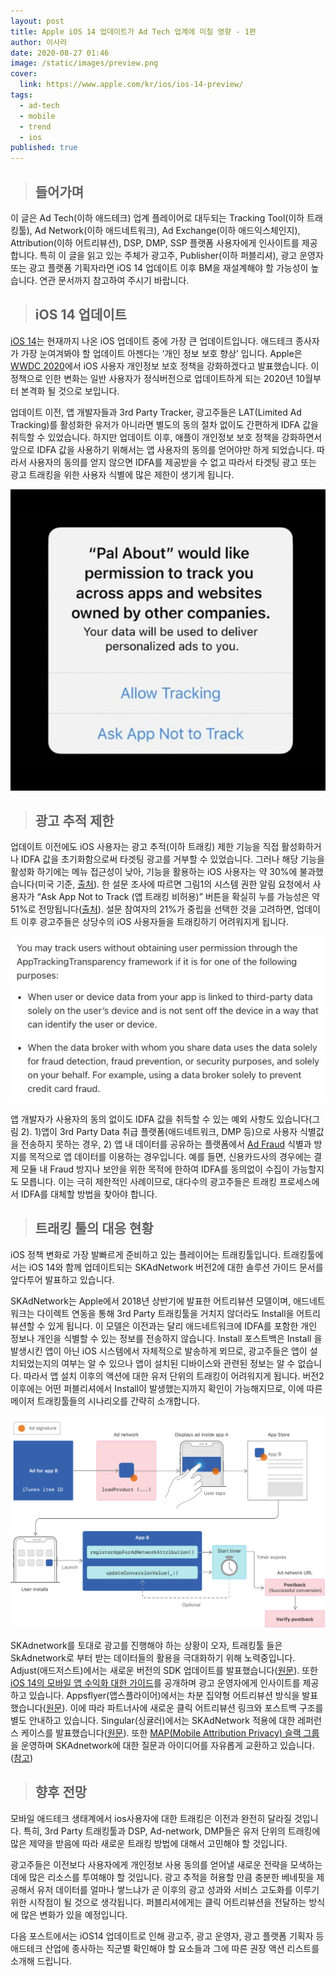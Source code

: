 ```yaml
---
layout: post
title: Apple iOS 14 업데이트가 Ad Tech 업계에 미칠 영향 - 1편
author: 이사라
date: 2020-08-27 01:46
image: /static/images/preview.png
cover:
  link: https://www.apple.com/kr/ios/ios-14-preview/
tags:
  - ad-tech
  - mobile
  - trend
  - ios
published: true
---
```

<!--StartFragment-->

> ## **들어가며**

 이 글은 Ad Tech(이하 애드테크) 업계 플레이어로 대두되는 Tracking Tool(이하 트래킹툴), Ad Network(이하 애드네트워크), Ad Exchange(이하 애드익스체인지), Attribution(이하 어트리뷰션), DSP, DMP, SSP 플랫폼 사용자에게 인사이트를 제공합니다. 특히 이 글을 읽고 있는 주체가 광고주, Publisher(이하 퍼블리셔), 광고 운영자 또는 광고 플랫폼 기획자라면 iOS 14 업데이트 이후 BM을 재설계해야 할 가능성이 높습니다. 연관 문서까지 참고하여 주시기 바랍니다.

> ## **iOS 14 업데이트**

 [iOS 14](https://www.apple.com/kr/ios/ios-14-preview/?&cid=wwa-kr-kwgo-features--slid----iPhone-&mtid=20925e2040382&aosid=p238&mnid=snaTnmPqx-dc_mtid_20925e2040382_pcrid_447580355696_pgrid_109347811852_&anonymizeip=set)는 현재까지 나온 iOS 업데이트 중에 가장 큰 업데이트입니다. 애드테크 종사자가 가장 눈여겨봐야 할 업데이트 아젠다는 ‘개인 정보 보호 향상’ 입니다. Apple은 [WWDC 2020](https://developer.apple.com/wwdc20/)에서 iOS 사용자 개인정보 보호 정책을 강화하겠다고 발표했습니다. 이 정책으로 인한 변화는 일반 사용자가 정식버전으로 업데이트하게 되는 2020년 10월부터 본격화 될 것으로 보입니다.

 업데이트 이전, 앱 개발자들과 3rd Party Tracker, 광고주들은 LAT(Limited Ad Tracking)를 활성화한 유저가 아니라면 별도의 동의 절차 없이도 간편하게 IDFA 값을 취득할 수 있었습니다. 하지만 업데이트 이후, 애플이 개인정보 보호 정책을 강화하면서 앞으로 IDFA 값을 사용하기 위해서는 앱 사용자의 동의를 얻어야만 하게 되었습니다. 따라서 사용자의 동의를 얻지 않으면 IDFA를 제공받을 수 없고 따라서 타겟팅 광고 또는 광고 트래킹을 위한 사용자 식별에 많은 제한이 생기게 됩니다.

![<그림 1. 광고 추적 동의 모달 예시 (출처:developers.apple)>](/static/images/그림1.jpg)

> ## **광고 추적 제한**

업데이트 이전에도 iOS 사용자는 광고 추적(이하 트래킹) 제한 기능을 직접 활성화하거나 IDFA 값을 초기화함으로써 타겟팅 광고를 거부할 수 있었습니다. 그러나 해당 기능을 활성화 하기에는 메뉴 접근성이 낮아, 기능을 활용하는 iOS 사용자는 약 30%에 불과했습니다(미국 기준, [출처](https://www.singular.net/blog/limit-ad-tracking-privacy-checkup-in-2020/)). 한 설문 조사에 따르면 그림1의 시스템 권한 알림 요청에서 사용자가 “Ask App Not to Track (앱 트래킹 비허용)” 버튼을 확실히 누를 가능성은 약 51%로 전망됩니다([출처](https://blog.tapresearch.com/2020/06/30/new-poll-suggests-ios-users-unlikely-to-share-idfa-with-publishers/)). 설문 참여자의 21%가 중립을 선택한 것을 고려하면, 업데이트 이후 광고주들은 상당수의 iOS 사용자들을 트래킹하기 어려워지게 됩니다.

![<그림 2. 사용자 동의 없이 IDFA를 취득할 수 있는 예외 조항 (출처:developer.apple)>](/static/images/idfa_guidelines.png)

 앱 개발자가 사용자의 동의 없이도 IDFA 값을 취득할 수 있는 예외 사항도 있습니다(그림 2). 1)앱이 3rd Party Data 취급 플랫폼(애드네트워크, DMP 등)으로 사용자 식별값을 전송하지 못하는 경우, 2) 앱 내 데이터를 공유하는 플랫폼에서 [Ad Fraud](https://www.mobiinside.co.kr/2020/05/12/mobi-connect-ad-fraud/) 식별과 방지를 목적으로 앱 데이터를 이용하는 경우입니다. 예를 들면, 신용카드사의 경우에는 결제 모듈 내 Fraud 방지나 보안을 위한 목적에 한하여 IDFA를 동의없이 수집이 가능할지도 모릅니다. 이는 극히 제한적인 사례이므로, 대다수의 광고주들은 트래킹 프로세스에서 IDFA를 대체할 방법을 찾아야 합니다.

> ## **트래킹 툴의 대응 현황**

iOS 정책 변화로 가장 발빠르게 준비하고 있는 플레이어는 트래킹툴입니다. 트래킹툴에서는 iOS 14와 함께 업데이트되는 SKAdNetwork 버전2에 대한 솔루션 가이드 문서를 앞다투어 발표하고 있습니다.

SKAdNetwork는 Apple에서 2018년 상반기에 발표한 어트리뷰션 모델이며, 애드네트워크는 다이렉트 연동을 통해 3rd Party 트래킹툴을 거치지 않더라도 Install을 어트리뷰션할 수 있게 됩니다. 이 모델은 이전과는 달리 애드네트워크에 IDFA를 포함한 개인 정보나 개인을 식별할 수 있는 정보를 전송하지 않습니다. Install 포스트백은 Install 을 발생시킨 앱이 아닌 iOS 시스템에서 자체적으로 발송하게 뫼므로, 광고주들은 앱이 설치되었는지의 여부는 알 수 있으나 앱이 설치된 디바이스와 관련된 정보는 알 수 없습니다. 따라서 앱 설치 이후의 액션에 대한 유저 단위의 트래킹이 어려워지게 됩니다. 버전2 이후에는 어떤 퍼블리셔에서 Install이 발생했는지까지 확인이 가능해지므로, 이에 따른 메이저 트래킹툴들의 시나리오를 간략히 소개합니다.

![<그림3. SKAdNetwork 워크플로우 (출처:developers.apple)>](/static/images/skadnetwork-flow.png)

<!--StartFragment-->

SKAdnetwork를 토대로 광고를 진행해야 하는 상황이 오자, 트래킹툴 들은 SkAdnetwork로 부터 받는 데이터들의 활용을 극대화하기 위해 노력중입니다. Adjust(애드저스트)에서는 새로운 버전의 SDK 업데이트를 발표했습니다([원문](https://www.adjust.com/blog/getting-ready-for-ios-14-with-adjust-newest-sdk/)). 또한 [iOS 14의 모바일 앱 수익화 대한 가이드](https://www.adjust.com/resources/ebooks/ios-14-guide/)를 공개하며 광고 운영자에게 인사이트를 제공하고 있습니다. Appsflyer(앱스플라이어)에서는 차분 집약형 어트리뷰션 방식을 발표했습니다([원문](https://www.appsflyer.com/blog/aggregated-attribution-solution-ios14/)). 이에 따라 파트너사에 새로운 클릭 어트리뷰션 링크와 포스트백 구조를 별도 안내하고 있습니다. Singular(싱귤러)에서는 SKAdNetwork 적용에 대한 레퍼런스 케이스를 발표했습니다([원문](https://www.singular.net/blog/skan-skadnetwork-implementation/)). 또한 [MAP(Mobile Attribution Privacy) 슬랙 그룹](https://join.slack.com/t/mapworkinggroup/shared_invite/zt-9vlvhtzn-bqUVQ1zn3o1UorDNIodvZg)을 운영하며 SKAdnetwork에 대한 질문과 아이디어를 자유롭게 교환하고 있습니다. ([참고](https://singularkorea.github.io/2020-06-28/skadnetwork-support))

> ## **향후 전망**

모바일 애드테크 생태계에서 ios사용자에 대한 트래킹은 이전과 완전히 달라질 것입니다. 특히, 3rd Party 트래킹툴과 DSP, Ad-network, DMP들은 유저 단위의 트래킹에 많은 제약을 받음에 따라 새로운 트래킹 방법에 대해서 고민해야 할 것입니다.

광고주들은 이전보다 사용자에게 개인정보 사용 동의를 얻어낼 새로운 전략을 모색하는 데에 많은 리소스를 투여해야 할 것입니다. 광고 추적을 허용할 만큼 충분한 베네핏을 제공해서 유저 데이터를 얼마나 쌓느냐가 곧 이후의 광고 성과와 서비스 고도화를 이루기 위한 시작점이 될 것으로 생각됩니다. 퍼블리셔에게는 클릭 어트리뷰션을 전달하는 방식에 많은 변화가 있을 예정입니다.

다음 포스트에서는 iOS14 업데이트로 인해 광고주, 광고 운영자, 광고 플랫폼 기획자 등 애드테크 산업에 종사하는 직군별 확인해야 할 요소들과 그에 따른 권장 액션 리스트를 소개해 드립니다.

<!--EndFragment-->